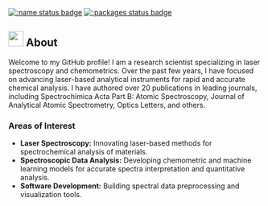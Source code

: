 [![:name status badge](https://christiangoueguel.r-universe.dev/badges/:name)](https://christiangoueguel.r-universe.dev/)
[![:packages status badge](https://christiangoueguel.r-universe.dev/badges/:packages)](https://christiangoueguel.r-universe.dev/packages)

## <img src="https://github.com/user-attachments/assets/8875aaca-4133-49cb-9876-b55c43128473" width="30" height="30">  About
Welcome to my GitHub profile! I am a research scientist specializing in laser spectroscopy and chemometrics. Over the past few years, I have focused on advancing laser-based analytical instruments for rapid and accurate chemical analysis. I have authored over 20 publications in leading journals, including Spectrochimica Acta Part B: Atomic Spectroscopy, Journal of Analytical Atomic Spectrometry, Optics Letters, and others.

### Areas of Interest
-  **Laser Spectroscopy:** Innovating laser-based methods for spectrochemical analysis of materials.
-  **Spectroscopic Data Analysis:** Developing chemometric and machine learning models for accurate spectra interpretation and quantitative analysis.
-  **Software Development:** Building spectral data preprocessing and visualization tools.

<!--
**ChristianGoueguel/ChristianGoueguel** is a ✨ _special_ ✨ repository because its `README.md` (this file) appears on your GitHub profile.

Here are some ideas to get you started:

- 🔭 I’m currently working on ...
- 🌱 I’m currently learning ...
- 👯 I’m looking to collaborate on ...
- 🤔 I’m looking for help with ...
- 💬 Ask me about ...
- 📫 How to reach me: ...
- 😄 Pronouns: ...
- ⚡ Fun fact: ...
-->
